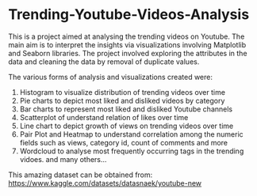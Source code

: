 # Trending-Youtube-Videos-Analysis
This is a project aimed at analysing the trending videos on Youtube. 
The main aim is to interpret the insights via visualizations involving Matplotlib and Seaborn libraries. 
The project involved exploring the attributes in the data and cleaning the data by removal of duplicate values.

The various forms of analysis and visualizations created were:
1. Histogram to visualize distribution of trending videos over time
2. Pie charts to depict most liked and disliked videos by category
3. Bar charts to represent most liked and disliked Youtube channels
4. Scatterplot of understand relation of likes over time
5. Line chart to depict growth of views on trending videos over time
6. Pair Plot and Heatmap to understand correlation among the numeric fields such as views, category id, count of comments and more
7. Wordcloud to analyse most frequently occurring tags in the trending vidoes.
and many others...
 
This amazing dataset can be obtained from: https://www.kaggle.com/datasets/datasnaek/youtube-new
